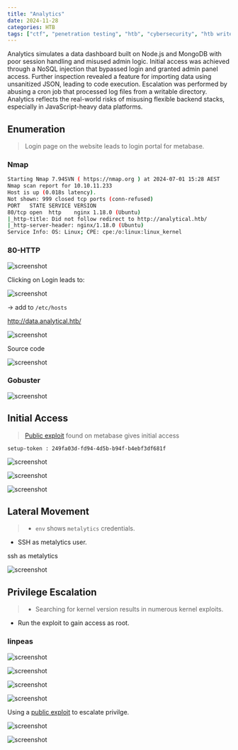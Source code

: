 ```yaml
---
title: "Analytics"
date: 2024-11-28
categories: HTB
tags: ["ctf", "penetration testing", "htb", "cybersecurity", "htb writeup", "analytics", "htb walkthrough", "hackthebox", "writeup"]
---
```


Analytics simulates a data dashboard built on Node.js and MongoDB with poor session handling and misused admin logic.
Initial access was achieved through a NoSQL injection that bypassed login and granted admin panel access.
Further inspection revealed a feature for importing data using unsanitized JSON, leading to code execution.
Escalation was performed by abusing a cron job that processed log files from a writable directory.
Analytics reflects the real-world risks of misusing flexible backend stacks, especially in JavaScript-heavy data platforms.

## Enumeration

> Login page on the website leads to login portal for metabase.

### Nmap

```sh
Starting Nmap 7.94SVN ( https://nmap.org ) at 2024-07-01 15:28 AEST
Nmap scan report for 10.10.11.233
Host is up (0.018s latency).
Not shown: 999 closed tcp ports (conn-refused)
PORT   STATE SERVICE VERSION
80/tcp open  http    nginx 1.18.0 (Ubuntu)
|_http-title: Did not follow redirect to http://analytical.htb/
|_http-server-header: nginx/1.18.0 (Ubuntu)
Service Info: OS: Linux; CPE: cpe:/o:linux:linux_kernel
```

### 80-HTTP

![screenshot](/assets/images/analytics1.png)

Clicking on Login leads to:

![screenshot](/assets/images/analytics2.png)

-> add to `/etc/hosts`

http://data.analytical.htb/

![screenshot](/assets/images/analytics3.png)

Source code

![screenshot](/assets/images/analytics5.png)

### Gobuster

![screenshot](/assets/images/analytics4.png)

## Initial Access

> [Public exploit](https://github.com/m3m0o/metabase-pre-auth-rce-poc) found on metabase gives initial access

```text
setup-token : 249fa03d-fd94-4d5b-b94f-b4ebf3df681f
```

![screenshot](/assets/images/analytics6.png)

![screenshot](/assets/images/analytics7.png)

![screenshot](/assets/images/analytics8.png)

## Lateral Movement

>- `env` shows `metalytics` credentials.
- SSH as metalytics user.

ssh as metalytics

![screenshot](/assets/images/analytics9.png)

## Privilege Escalation

>- Searching for kernel version results in numerous kernel exploits.
- Run the exploit to gain access as root.

### linpeas

![screenshot](/assets/images/analytics10.png)

![screenshot](/assets/images/analytics11.png)

![screenshot](/assets/images/analytics12.png)

![screenshot](/assets/images/analytics13.png)

Using a [public exploit](https://github.com/g1vi/CVE-2023-2640-CVE-2023-32629) to escalate privilge.

![screenshot](/assets/images/analytics14.png)

![screenshot](/assets/images/analytics15.png)
